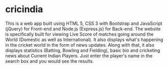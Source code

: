 # cricindia
This is a web app built using HTML 5, CSS 3 with Bootstrap and JavaScript (jQuery) for Front-end and Node.js (Express.js) for Back-end. The website is specifically built for viewing Live Score of matches going around the World (Domestic as well as International). It also displays what's happening in the cricket world in the form of news updates. Along with that, it also displays statistics (Batting, Bowling and Fielding), basic bio and cricketing news about Current Indian Players. Just enter the player's name in the search box and you would see the results.
